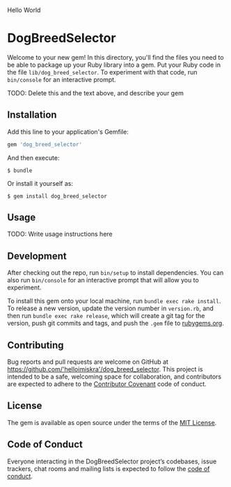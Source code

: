 Hello World
# DogBreedSelector

Welcome to your new gem! In this directory, you'll find the files you need to be able to package up your Ruby library into a gem. Put your Ruby code in the file `lib/dog_breed_selector`. To experiment with that code, run `bin/console` for an interactive prompt.

TODO: Delete this and the text above, and describe your gem

## Installation

Add this line to your application's Gemfile:

```ruby
gem 'dog_breed_selector'
```

And then execute:

    $ bundle

Or install it yourself as:

    $ gem install dog_breed_selector

## Usage

TODO: Write usage instructions here

## Development

After checking out the repo, run `bin/setup` to install dependencies. You can also run `bin/console` for an interactive prompt that will allow you to experiment.

To install this gem onto your local machine, run `bundle exec rake install`. To release a new version, update the version number in `version.rb`, and then run `bundle exec rake release`, which will create a git tag for the version, push git commits and tags, and push the `.gem` file to [rubygems.org](https://rubygems.org).

## Contributing

Bug reports and pull requests are welcome on GitHub at https://github.com/'helloimiskra'/dog_breed_selector. This project is intended to be a safe, welcoming space for collaboration, and contributors are expected to adhere to the [Contributor Covenant](http://contributor-covenant.org) code of conduct.

## License

The gem is available as open source under the terms of the [MIT License](https://opensource.org/licenses/MIT).

## Code of Conduct

Everyone interacting in the DogBreedSelector project’s codebases, issue trackers, chat rooms and mailing lists is expected to follow the [code of conduct](https://github.com/'helloimiskra'/dog_breed_selector/blob/master/CODE_OF_CONDUCT.md).
